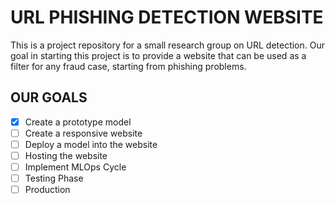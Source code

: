 # URL PHISHING DETECTION WEBSITE
This is a project repository for a small research group on URL detection. Our goal in starting this project is to provide a website that can be used as a filter for any fraud case, starting from phishing problems.

## OUR GOALS
- [x] Create a prototype model
- [ ] Create a responsive website
- [ ] Deploy a model into the website
- [ ] Hosting the website
- [ ] Implement MLOps Cycle
- [ ] Testing Phase
- [ ] Production
